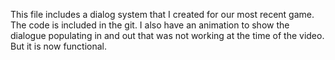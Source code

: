 This file includes a dialog system that I created for our most recent game. The code is included in the git. I also have an animation to show the dialogue populating in and out that was not working at the time of the video. But it is now functional.
